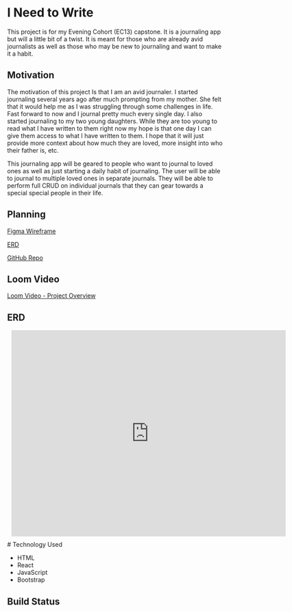 # I Need to Write

This project is for my Evening Cohort (EC13) capstone. It is a journaling app but will a little bit of a twist. It is meant for those who are already avid journalists as well as those who may be new to journaling and want to make it a habit.

  

## Motivation

The motivation of this project Is that I am an avid journaler. I started journaling several years ago after much prompting from my mother. She felt that it would help me as I was struggling through some challenges in life. Fast forward to now and I journal pretty much every single day. I also started journaling to my two young daughters. While they are too young to read what I have written to them right now my hope is that one day I can give them access to what I have written to them. I hope that it will just provide more context about how much they are loved, more insight into who their father is, etc.

  

This journaling app will be geared to people who want to journal to loved ones as well as just starting a daily habit of journaling. The user will be able to journal to multiple loved ones in separate journals. They will be able to perform full CRUD on individual journals that they can gear towards a special special people in their life.

  

## Planning

[Figma Wireframe](https://www.figma.com/file/hjs7J1US9NnvI6YHEuXAgT/I-Need-to-Write!---Journal-App?node-id=0:1) <br>

[ERD](https://lucid.app/lucidchart/invitations/accept/86c52c16-f129-45f1-81b9-6aa98cff65fc) <br>

[GitHub Repo](https://github.com/wppattonjr/ec13-capstone)

  
## Loom Video
[Loom Video - Project Overview](https://www.loom.com/share/546ecdf162a04af78754dc68b8612598)
  
## ERD
<div style="width: 640px; height: 480px; margin: 10px; position: relative;"><iframe allowfullscreen frameborder="0" style="width:640px; height:480px" src="https://lucid.app/documents/embeddedchart/1567f8b7-9477-4951-b8da-189080e1ce57" id="YsJSPJN4i.a0"></iframe></div>
# Technology Used

- HTML
- React
- JavaScript
- Bootstrap

## Build Status
